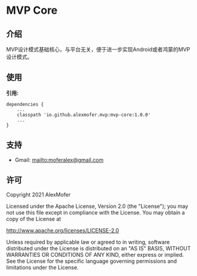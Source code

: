 MVP Core
========

介绍
---

MVP设计模式基础核心，与平台无关，便于进一步实现Android或者鸿蒙的MVP设计模式。

使用
---

**引用:**
```
dependencies {
    ...
    classpath 'io.github.alexmofer.mvp:mvp-core:1.0.0'
    ...
}
```

支持
---

- Gmail: <mailto:moferalex@gmail.com>

许可
---

Copyright 2021 AlexMofer

Licensed under the Apache License, Version 2.0 (the "License");
you may not use this file except in compliance with the License.
You may obtain a copy of the License at

   http://www.apache.org/licenses/LICENSE-2.0

Unless required by applicable law or agreed to in writing, software
distributed under the License is distributed on an "AS IS" BASIS,
WITHOUT WARRANTIES OR CONDITIONS OF ANY KIND, either express or implied.
See the License for the specific language governing permissions and
limitations under the License.